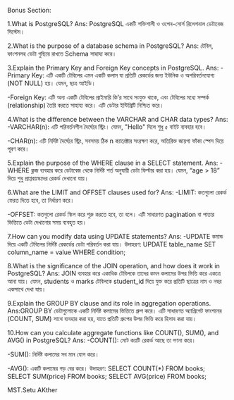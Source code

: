 Bonus Section:

1.What is PostgreSQL?
 Ans: PostgreSQL একটি শক্তিশালী ও ওপেন-সোর্স রিলেশনাল ডেটাবেজ সিস্টেম। 

2.What is the purpose of a database schema in PostgreSQL?
 Ans: টেবিল, ফাংশনসহ ডেটা গুছিয়ে রাখতে Schema সাহায্য করে।

3.Explain the Primary Key and Foreign Key concepts in PostgreSQL.
Ans: 
 -Primary Key: এটি একটি টেবিলের এমন একটি কলাম যা প্রতিটি রেকর্ডের জন্য ইউনিক ও অপরিবর্তনযোগ্য (NOT NULL) হয়। যেমন, ছাত্র আইডি।

 -Foreign Key: এটি অন্য একটি টেবিলের প্রাইমারি কি’র সাথে সংযুক্ত থাকে, এবং টেবিলের মধ্যে সম্পর্ক (relationship) তৈরি করতে সাহায্য করে। এটি ডেটার ইন্টিগ্রিটি নিশ্চিত করে।

4.What is the difference between the VARCHAR and CHAR data types?
 Ans:
  -VARCHAR(n): এটি পরিবর্তনশীল দৈর্ঘ্যের স্ট্রিং। যেমন, "Hello" দিলে শুধু ৫ বাইট ব্যবহার হবে।

  -CHAR(n): এটি নির্দিষ্ট দৈর্ঘ্যের স্ট্রিং, সবসময় ঠিক n ক্যারেক্টার সংরক্ষণ করে, অতিরিক্ত জায়গা ফাঁকা স্পেস দিয়ে পূরণ করে।

5.Explain the purpose of the WHERE clause in a SELECT statement.
 Ans: 
  -WHERE ক্লজ ব্যবহার করে ডেটাবেজ থেকে নির্দিষ্ট শর্ত অনুযায়ী ডেটা ফিল্টার করা হয়। যেমন, “age > 18” দিয়ে শুধু প্রাপ্তবয়স্কদের রেকর্ড দেখানো যায়।

6.What are the LIMIT and OFFSET clauses used for?
 Ans:
  -LIMIT: কতগুলো রেকর্ড ফেরত দিতে হবে, তা নির্ধারণ করে।

  -OFFSET: কতগুলো রেকর্ড স্কিপ করে শুরু করতে হবে, তা বলে।
এটি সাধারণত pagination বা পাতার ভিত্তিতে ডেটা দেখানোর সময় ব্যবহৃত হয়।

7.How can you modify data using UPDATE statements?
 Ans:
 -UPDATE কমান্ড দিয়ে একটি টেবিলের নির্দিষ্ট রেকর্ডের ডেটা পরিবর্তন করা যায়। 
  উদাহরণ:
   UPDATE table_name
    SET column_name = value
    WHERE condition;

8.What is the significance of the JOIN operation, and how does it work in PostgreSQL?
 Ans: JOIN ব্যবহার করে একাধিক টেবিলকে তাদের কমন কলামের উপর ভিত্তি করে একত্রে আনা যায়। যেমন, students ও marks টেবিলকে student_id দিয়ে যুক্ত করে প্রতিটি ছাত্রের নাম ও নম্বর একসাথে দেখা যায়।

9.Explain the GROUP BY clause and its role in aggregation operations.
 Ans:GROUP BY ডেটাগুলোকে একটি নির্দিষ্ট কলামের ভিত্তিতে গ্রুপ করে। এটি সাধারণত অ্যাগ্রিগেট ফাংশনের (COUNT, SUM) সাথে ব্যবহার করা হয়, যাতে প্রতিটি গ্রুপের উপর ভিত্তি করে হিসাব করা যায়।

10.How can you calculate aggregate functions like COUNT(), SUM(), and AVG() in PostgreSQL?
 Ans: 
  -COUNT(): মোট কয়টি রেকর্ড আছে তা গণনা করে।

  -SUM(): নির্দিষ্ট কলামের সব মান যোগ করে।

  -AVG(): একটি কলামের গড় বের করে।
   উদাহরণ:
    SELECT COUNT(*) FROM books;
    SELECT SUM(price) FROM books;
    SELECT AVG(price) FROM books;

MST.Setu AKther 
